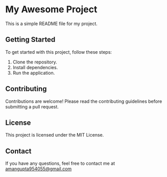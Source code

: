 # My Awesome Project

This is a simple README file for my project.

## Getting Started

To get started with this project, follow these steps:

1. Clone the repository.
2. Install dependencies.
3. Run the application.

## Contributing

Contributions are welcome! Please read the contributing guidelines before submitting a pull request.

## License

This project is licensed under the MIT License.
## Contact

If you have any questions, feel free to contact me at amangupta954055@gmail.com